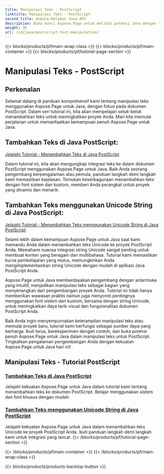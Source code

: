 ```yaml
---
title: Manipulasi Teks - PostScript
linktitle: Manipulasi Teks - PostScript
second_title: Aspose.Halaman Java API
description: Buka kunci Aspose.Page untuk melihat potensi Java dengan tutorial PostScript. Tambahkan teks, termasuk string Unicode, dengan mudah untuk menyempurnakan proyek Anda.
weight: 36
url: /id/java/postscript-text-manipulation/
---
```


{{< blocks/products/pf/main-wrap-class >}}
{{< blocks/products/pf/main-container >}}
{{< blocks/products/pf/tutorial-page-section >}}

# Manipulasi Teks - PostScript


## Perkenalan

Selamat datang di panduan komprehensif kami tentang manipulasi teks menggunakan Aspose.Page untuk Java, dengan fokus pada dokumen PostScript. Dalam seri tutorial ini, kita akan mempelajari seluk-beluk menambahkan teks untuk meningkatkan proyek Anda. Mari kita memulai perjalanan untuk memanfaatkan kemampuan penuh Aspose.Page untuk Java.

## Tambahkan Teks di Java PostScript:
[Jelajahi Tutorial - Menambahkan Teks di Java PostScript](./add-text/)

Dalam tutorial ini, kita akan mengungkap integrasi teks ke dalam dokumen PostScript menggunakan Aspose.Page untuk Java. Baik Anda seorang pengembang berpengalaman atau pemula, panduan langkah demi langkah kami memastikan kejelasan. Temukan keserbagunaan menambahkan teks dengan font sistem dan kustom, memberi Anda perangkat untuk proyek yang dinamis dan menarik.

## Tambahkan Teks menggunakan Unicode String di Java PostScript:
[Jelajahi Tutorial - Menambahkan Teks menggunakan Unicode String di Java PostScript](./add-text-unicode/)

Selami lebih dalam kemampuan Aspose.Page untuk Java saat kami memandu Anda dalam menambahkan teks Unicode ke proyek PostScript Anda. Memahami nuansa integrasi string Unicode sangat penting untuk membuat konten yang beragam dan multibahasa. Tutorial kami memastikan kurva pembelajaran yang mulus, memungkinkan Anda mengimplementasikan string Unicode dengan mudah di aplikasi Java PostScript Anda.

Aspose.Page untuk Java memberdayakan pengembang dengan antarmuka yang intuitif, menjadikan manipulasi teks sebagai bagian yang menyenangkan dari pengembangan proyek Anda. Tutorial ini tidak hanya memberikan wawasan praktis namun juga menyoroti pentingnya menggunakan font sistem dan kustom, bersama dengan string Unicode, untuk meningkatkan daya tarik visual dan fungsionalitas dokumen PostScript Anda.

Baik Anda ingin menyempurnakan keterampilan manipulasi teks atau memulai proyek baru, tutorial kami berfungsi sebagai sumber daya yang berharga. Ikuti terus, bereksperimen dengan contoh, dan buka potensi penuh Aspose.Page untuk Java dalam manipulasi teks untuk PostScript. Tingkatkan pengalaman pengembangan Anda dengan kekuatan Aspose.Page untuk Java hari ini!
## Manipulasi Teks - Tutorial PostScript
### [Tambahkan Teks di Java PostScript](./add-text/)
Jelajahi kekuatan Aspose.Page untuk Java dalam tutorial kami tentang menambahkan teks ke dokumen PostScript. Belajar menggunakan sistem dan font khusus dengan mudah.
### [Tambahkan Teks menggunakan Unicode String di Java PostScript](./add-text-unicode/)
Jelajahi kekuatan Aspose.Page untuk Java dalam menambahkan teks Unicode ke proyek PostScript Anda. Ikuti panduan langkah demi langkah kami untuk integrasi yang lancar.
{{< /blocks/products/pf/tutorial-page-section >}}

{{< /blocks/products/pf/main-container >}}
{{< /blocks/products/pf/main-wrap-class >}}

{{< blocks/products/products-backtop-button >}}
